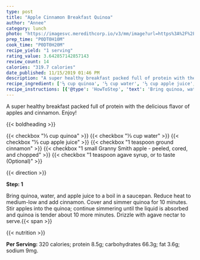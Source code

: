 ```yaml
---
type: post
title: "Apple Cinnamon Breakfast Quinoa"
author: "Annee"
category: lunch
photo: "https://imagesvc.meredithcorp.io/v3/mm/image?url=https%3A%2F%2Fimages.media-allrecipes.com%2Fuserphotos%2F5117628.jpg"
prep_time: "P0DT0H10M"
cook_time: "P0DT0H20M"
recipe_yield: "1 serving"
rating_value: 3.642857142857143
review_count: 14
calories: "319.7 calories"
date_published: 11/15/2019 01:46 PM
description: "A super healthy breakfast packed full of protein with the delicious flavor of apples and cinnamon. Enjoy!"
recipe_ingredient: ['⅓ cup quinoa', '⅓ cup water', '⅓ cup apple juice', '1 teaspoon ground cinnamon', '1 small Granny Smith apple - peeled, cored, and chopped', '1 teaspoon agave syrup, or to taste']
recipe_instructions: [{'@type': 'HowToStep', 'text': 'Bring quinoa, water, and apple juice to a boil in a saucepan. Reduce heat to medium-low and add cinnamon. Cover and simmer quinoa for 10 minutes. Stir apples into the quinoa; continue simmering until the liquid is absorbed and quinoa is tender about 10 more minutes. Drizzle with agave nectar to serve.\n'}]
---
```


A super healthy breakfast packed full of protein with the delicious flavor of apples and cinnamon. Enjoy! 

{{< boldheading >}}

{{< checkbox "⅓ cup quinoa" >}}
{{< checkbox "⅓ cup water" >}}
{{< checkbox "⅓ cup apple juice" >}}
{{< checkbox "1 teaspoon ground cinnamon" >}}
{{< checkbox "1 small Granny Smith apple - peeled, cored, and chopped" >}}
{{< checkbox "1 teaspoon agave syrup, or to taste  (Optional)" >}}


{{< direction >}}

**Step: 1**

Bring quinoa, water, and apple juice to a boil in a saucepan. Reduce heat to medium-low and add cinnamon. Cover and simmer quinoa for 10 minutes. Stir apples into the quinoa; continue simmering until the liquid is absorbed and quinoa is tender about 10 more minutes. Drizzle with agave nectar to serve.{{< span >}}

{{< nutrition >}}

**Per Serving:** 320 calories; protein 8.5g; carbohydrates 66.3g; fat 3.6g; sodium 9mg.